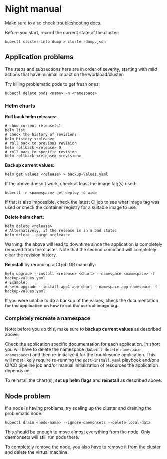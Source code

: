 # Night manual

Make sure to also check [troubleshooting docs](troubleshooting.md).

Before you start, record the current state of the cluster:
```
kubectl cluster-info dump > cluster-dump.json
```

## Application problems

The steps and subsections here are in order of severity, starting with mild actions that have minimal impact on the workload/cluster.

Try killing problematic pods to get fresh ones:
```shell
kubectl delete pods <name> -n <namespace>
```

### Helm charts

**Roll back helm releases:**
```shell
# show current release(s)
helm list
# check the history of revisions
helm history <release>
# roll back to previous revision
helm rollback <release> 0
# roll back to specific revision
helm rollback <release> <revision>
```

**Backup current values:**
```shell
helm get values <release> > backup-values.yaml
```
If the above doesn't work, check at least the image tag(s) used:
```shell
kubectl -n <namespace> get deploy -o wide
```
If that is also impossible, check the latest CI job to see what image tag was used or check the container registry for a suitable image to use.

**Delete helm chart:**
```shell
helm delete <release>
# Alternatively, if the release is in a bad state:
helm delete --purge <release>
```
Warning: the above will lead to downtime since the application is completely removed from the cluster.
Note that the second command will completely clear the revision history.

**Reinstall** by rerunning a CI job OR manually:
```shell
helm upgrade --install <release> <chart> --namespace <namespace> -f backup-values.yaml
# Example:
# helm upgrade --install app1 app-chart --namespace app-namespace -f backup-values.yaml
```
If you were unable to do a backup of the values, check the documentation for the application on how to set the correct image tag.

### Completely recreate a namespace

Note: before you do this, make sure to **backup current values** as described above.

Check the application specific documentation for each application.
In short you will have to delete the namespace (`kubectl delete namespace <namespace>`) and then re-initialize it for the troublesome application.
This will most likely require re-running the `post-install.yaml` playbook and/or a CI/CD pipeline job and/or manual initialization of resources the application depends on.

To reinstall the chart(s), **set up helm flags** and **reinstall** as described above.

## Node problem

If a node is having problems, try scaling up the cluster and draining the problematic node.
```
kubectl drain <node-name> --ignore-daemonsets --delete-local-data
```
This should be enough to move almost everything from the node.
Only daemonsets will still run pods there.

To completely remove the node, you also have to remove it from the cluster and delete the virtual machine.

